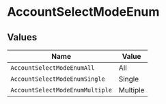# AccountSelectModeEnum


## Values

| Name                            | Value                           |
| ------------------------------- | ------------------------------- |
| `AccountSelectModeEnumAll`      | All                             |
| `AccountSelectModeEnumSingle`   | Single                          |
| `AccountSelectModeEnumMultiple` | Multiple                        |